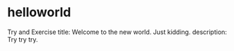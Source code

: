 # helloworld
Try and Exercise
title: Welcome to the new world. Just kidding.
description: Try try try. 
